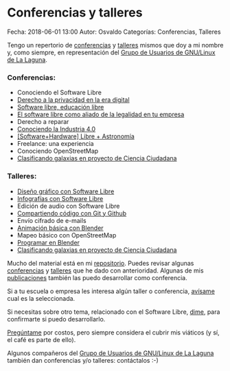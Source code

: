 Conferencias y talleres
==================================

Fecha: 2018-06-01 13:00
Autor: Osvaldo
Categorías: Conferencias, Talleres


Tengo un repertorio de [conferencias](http://www.salazarysanchez.com/categorias/conferencias.html) y [talleres](http://www.salazarysanchez.com/categorias/talleres.html) mismos que doy a mi nombre y, como siempre, en representación del [Grupo de Usuarios de GNU/Linux de La Laguna](http://www.gulag.org.mx/).

### Conferencias:

* Conociendo el Software Libre
* [Derecho a la privacidad en la era digital](https://www.salazarysanchez.com/entradas/2016-10-27-Semana-Academica-Tec-SP.html)
* [Software libre, educación libre](https://www.salazarysanchez.com/entradas/2021-08-06-SL-educacion-libre.html)
* [El software libre como aliado de la legalidad en tu empresa](https://www.salazarysanchez.com/entradas/2020-08-14-SL-legalidad.html)
* Derecho a reparar
* [Conociendo la Industria 4.0](https://www.salazarysanchez.com/entradas/2018-03-15-Semana-Academica-Sistemas-UAdeC.html)
* [[Software+Hardware] Libre + Astronomía](https://www.salazarysanchez.com/entradas/2017-10-09-software-hardware-libres-astronomia-semana-mundial-espacio-2017.html)
* Freelance: una experiencia
* Conociendo OpenStreetMap
* [Clasificando galaxias en proyecto de Ciencia Ciudadana](https://www.salazarysanchez.com/entradas/2025-02-19-Clasificando-galaxias-Ciencia-Ciudadana-ZooUniverse.html)

### Talleres:
* [Diseño gráfico con Software Libre](https://www.salazarysanchez.com/entradas/2018-03-15-Semana-Academica-Sistemas-UAdeC.html)
* [Infografías con Software Libre](https://www.salazarysanchez.com/entradas/2018-10-05-Infografia-Espacial-con-Software-Libre.html)
* Edición de audio con Software Libre
* [Compartiendo código con Git y Github](https://www.salazarysanchez.com/entradas/2017-03-08-Taller-Git-Github-UAdeC.html)
* Envío cifrado de e-mails
* [Animación básica con Blender](https://www.salazarysanchez.com/entradas/2022-11-10-Congreso-Internacional-academico-blender.html)
* Mapeo básico con OpenStreetMap
* [Programar en Blender](https://www.salazarysanchez.com/entradas/2024-11-09-Nerdearla-MX-2024-orbita-planeta-blender-python.html)
* [Clasificando galaxias en proyecto de Ciencia Ciudadana](https://www.salazarysanchez.com/entradas/2025-02-19-Clasificando-galaxias-Ciencia-Ciudadana-ZooUniverse.html)

Mucho del material está en mi [repositorio](https://github.com/chicoxxx). Puedes revisar algunas [conferencias](http://www.salazarysanchez.com/categorias/conferencias.html) y [talleres](http://www.salazarysanchez.com/categorias/talleres.html) que he dado con anterioridad. Algunas de mis [publicaciones](https://www.salazarysanchez.com/publicaciones/index.html) también las puedo desarrollar como conferencia.

Si a tu escuela o empresa les interesa algún taller o conferencia, [avísame](http://www.salazarysanchez.com/contacto/index.html) cual es la seleccionada. 

Si necesitas sobre otro tema, relacionado con el Software Libre, [dime](http://www.salazarysanchez.com/contacto/index.html), para confirmarte si puedo desarrollarlo.

[Pregúntame](http://www.salazarysanchez.com/contacto/index.html) por costos, pero siempre considera el cubrir mis viáticos (y sí, el café es parte de ello).

Algunos compañeros del [Grupo de Usuarios de GNU/Linux de La Laguna](http://www.gulag.org.mx/) también dan conferencias y/o talleres: contáctalos :-)

